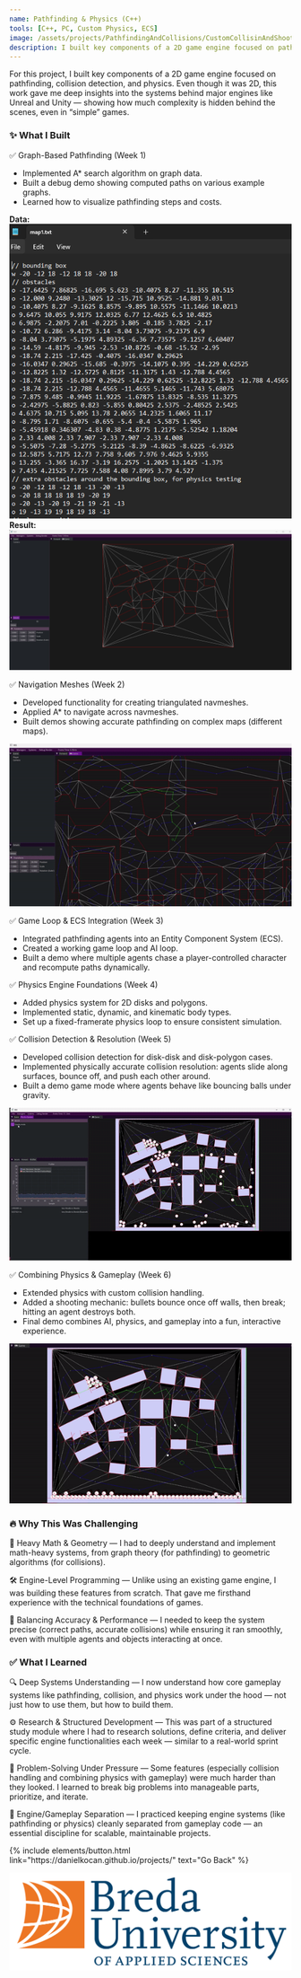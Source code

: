 ```yaml
---
name: Pathfinding & Physics (C++)
tools: [C++, PC, Custom Physics, ECS]
image: /assets/projects/PathfindingAndCollisions/CustomCollisinAndShootingGif.gif
description: I built key components of a 2D game engine focused on pathfinding, collision detection, and physics.
---
```


For this project, I built key components of a 2D game engine focused on pathfinding, collision detection, and physics. Even though it was 2D, this work gave me deep insights into the systems behind major engines like Unreal and Unity — showing how much complexity is hidden behind the scenes, even in “simple” games.

### ✨ What I Built

✅ Graph-Based Pathfinding (Week 1)
* Implemented A* search algorithm on graph data.
* Built a debug demo showing computed paths on various example graphs.
* Learned how to visualize pathfinding steps and costs.

**Data:** ![preview](../assets/projects/PathfindingAndCollisions/MapData.png)   
**Result:** ![preview](../assets/projects/PathfindingAndCollisions/MapDataResult.png)

✅ Navigation Meshes (Week 2)

* Developed functionality for creating triangulated navmeshes.
* Applied A* to navigate across navmeshes.
* Built demos showing accurate pathfinding on complex maps (different maps).

![preview](../assets/projects/PathfindingAndCollisions/MovingAgentThatComputesPath.gif)

✅ Game Loop & ECS Integration (Week 3)

* Integrated pathfinding agents into an Entity Component System (ECS).
* Created a working game loop and AI loop.
* Built a demo where multiple agents chase a player-controlled character and recompute paths dynamically.

✅ Physics Engine Foundations (Week 4)
* Added physics system for 2D disks and polygons.
* Implemented static, dynamic, and kinematic body types.
* Set up a fixed-framerate physics loop to ensure consistent simulation.

✅ Collision Detection & Resolution (Week 5)
* Developed collision detection for disk-disk and disk-polygon cases.
* Implemented physically accurate collision resolution: agents slide along surfaces, bounce off, and push each other around.
* Built a demo game mode where agents behave like bouncing balls under gravity.

![preview](../assets/projects/PathfindingAndCollisions/Agents.gif)

✅ Combining Physics & Gameplay (Week 6)
* Extended physics with custom collision handling.
* Added a shooting mechanic: bullets bounce once off walls, then break; hitting an agent destroys both.
* Final demo combines AI, physics, and gameplay into a fun, interactive experience.

![preview](../assets/projects/PathfindingAndCollisions/CustomCollisinAndShootingGif.gif)

### 🔥 Why This Was Challenging

🔢 Heavy Math & Geometry — I had to deeply understand and implement math-heavy systems, from graph theory (for pathfinding) to geometric algorithms (for collisions).

🛠 Engine-Level Programming — Unlike using an existing game engine, I was building these features from scratch. That gave me firsthand experience with the technical foundations of games.

🎯 Balancing Accuracy & Performance — I needed to keep the system precise (correct paths, accurate collisions) while ensuring it ran smoothly, even with multiple agents and objects interacting at once.

### ✅ What I Learned

🔍 Deep Systems Understanding — I now understand how core gameplay systems like pathfinding, collision, and physics work under the hood — not just how to use them, but how to build them.

⚙ Research & Structured Development — This was part of a structured study module where I had to research solutions, define criteria, and deliver specific engine functionalities each week — similar to a real-world sprint cycle.

🧠 Problem-Solving Under Pressure — Some features (especially collision handling and combining physics with gameplay) were much harder than they looked. I learned to break big problems into manageable parts, prioritize, and iterate.

💬 Engine/Gameplay Separation — I practiced keeping engine systems (like pathfinding or physics) cleanly separated from gameplay code — an essential discipline for scalable, maintainable projects.


<p class="text-center">
{% include elements/button.html link="https://danielkocan.github.io/projects/" text="Go Back" %}
</p>

![BUAS](../assets/Logo_BUas_RGB.png)